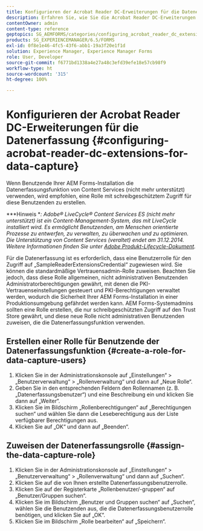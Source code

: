 ```yaml
---
title: Konfigurieren der Acrobat Reader DC-Erweiterungen für die Datenerfassung
description: Erfahren Sie, wie Sie die Acrobat Reader DC-Erweiterungen für die Datenerfassung konfigurieren.
contentOwner: admin
content-type: reference
geptopics: SG_AEMFORMS/categories/configuring_acrobat_reader_dc_extensions
products: SG_EXPERIENCEMANAGER/6.5/FORMS
exl-id: 0f8e1e46-4fc5-43f6-abb1-19a3f20e1f1d
solution: Experience Manager, Experience Manager Forms
role: User, Developer
source-git-commit: f6771bd1338a4e27a48c3efd39efe18e57cb98f9
workflow-type: ht
source-wordcount: '315'
ht-degree: 100%

---
```


# Konfigurieren der Acrobat Reader DC-Erweiterungen für die Datenerfassung {#configuring-acrobat-reader-dc-extensions-for-data-capture}

Wenn Benutzende Ihrer AEM Forms-Installation die Datenerfassungsfunktion von Content Services (nicht mehr unterstützt) verwenden, wird empfohlen, eine Rolle mit schreibgeschütztem Zugriff für diese Benutzenden zu erstellen.

***Hinweis **: Adobe® LiveCycle® Content Services ES (nicht mehr unterstützt) ist ein Content-Management-System, das mit LiveCycle installiert wird. Es ermöglicht Benutzenden, am Menschen orientierte Prozesse zu entwerfen, zu verwalten, zu überwachen und zu optimieren. Die Unterstützung von Content Services (veraltet) endet am 31.12.2014. Weitere Informationen finden Sie unter [Adobe Produkt-Lifecycle-Dokument](https://helpx.adobe.com/de/support/programs/eol-matrix.html).*

Für die Datenerfassung ist es erforderlich, dass eine Benutzerrolle für den Zugriff auf „SampleReaderExtensionsCredential“ zugewiesen wird. Sie können die standardmäßige Vertrauensadmin-Rolle zuweisen. Beachten Sie jedoch, dass diese Rolle allgemeinen, nicht administrativen Benutzenden Administratorberechtigungen gewährt, mit denen die PKI-Vertrauenseinstellungen gesteuert und PKI-Berechtigungen verwaltet werden, wodurch die Sicherheit Ihrer AEM Forms-Installation in einer Produktionsumgebung gefährdet werden kann. AEM Forms-Systemadmins sollten eine Rolle erstellen, die nur schreibgeschützten Zugriff auf den Trust Store gewährt, und diese neue Rolle nicht administrativen Benutzenden zuweisen, die die Datenerfassungsfunktion verwenden.

## Erstellen einer Rolle für Benutzende der Datenerfassungsfunktion {#create-a-role-for-data-capture-users}

1. Klicken Sie in der Administrationskonsole auf „Einstellungen“ > „Benutzerverwaltung“ > „Rollenverwaltung“ und dann auf „Neue Rolle“.
1. Geben Sie in den entsprechenden Feldern den Rollennamen (z. B. „Datenerfassungsbenutzer“) und eine Beschreibung ein und klicken Sie dann auf „Weiter“.
1. Klicken Sie im Bildschirm „Rollenberechtigungen“ auf „Berechtigungen suchen“ und wählen Sie dann die Leseberechtigung aus der Liste verfügbarer Berechtigungen aus.
1. Klicken Sie auf „OK“ und dann auf „Beenden“.

## Zuweisen der Datenerfassungsrolle {#assign-the-data-capture-role}

1. Klicken Sie in der Administrationskonsole auf „Einstellungen“ > „Benutzerverwaltung“ > „Rollenverwaltung“ und dann auf „Suchen“.
1. Klicken Sie auf die von Ihnen erstellte Datenerfassungsbenutzerrolle.
1. Klicken Sie auf der Registerkarte „Rollenbenutzer/-gruppen“ auf „Benutzer/Gruppen suchen“.
1. Klicken Sie im Bildschirm „Benutzer und Gruppen suchen“ auf „Suchen“, wählen Sie die Benutzenden aus, die die Datenerfassungsbenutzerrolle benötigen, und klicken Sie auf „OK“.
1. Klicken Sie im Bildschirm „Rolle bearbeiten“ auf „Speichern“.
